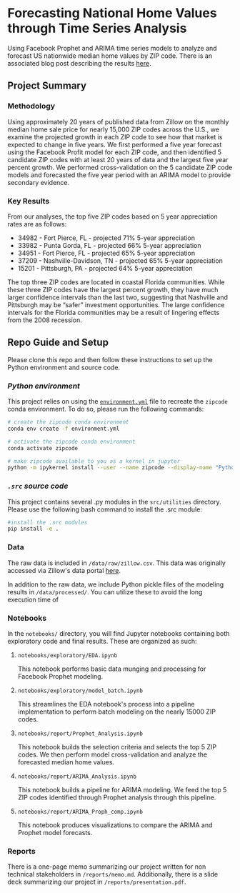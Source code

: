 # Forecasting National Home Values through Time Series Analysis

Using Facebook Prophet and ARIMA time series models to analyze and forecast US nationwide median home values by ZIP code. There is an associated blog post describing the results [here](https://medium.com/@wvsharber/forecasting-national-home-values-through-time-series-analysis-924ac911c5a4).

## Project Summary
### Methodology
Using approximately 20 years of published data from Zillow on the monthly median home sale price for nearly 15,000 ZIP codes across the U.S., we examine the projected growth in each ZIP code to see how that market is expected to change in five years. We first performed a five year forecast using the Facebook Profit model for each ZIP code, and then identified 5 candidate ZIP codes with at least 20 years of data and the largest five year percent growth. We performed cross-validation on the 5 candidate ZIP code models and forecasted the five year period with an ARIMA model to provide secondary evidence.

### Key Results 
From our analyses, the top five ZIP codes based on 5 year appreciation rates are as follows: 
  * 34982 - Fort Pierce, FL - projected 71% 5-year appreciation 
  * 33982 - Punta Gorda, FL - projected 66% 5-year appreciation 
  * 34951 - Fort Pierce, FL - projected 65% 5-year appreciation 
  * 37209 - Nashville-Davidson, TN - projected 65% 5-year appreciation 
  * 15201 - Pittsburgh, PA - projected 64% 5-year appreciation

The top three ZIP codes are located in coastal Florida communities. While these three ZIP codes have the largest percent growth, they have much larger confidence intervals than the last two, suggesting that Nashville and Pittsburgh may be “safer” investment opportunities. The large confidence intervals for the Florida communities may be a result of lingering effects from the 2008 recession.

## Repo Guide and Setup

Please clone this repo and then follow these instructions to set up the Python environment and source code.

### _Python environment_
This project relies on using the [`environment.yml`](environment.yml) file to recreate the `zipcode` conda environment. To do so, please run the following commands:

```bash
# create the zipcode conda environment
conda env create -f environment.yml

# activate the zipcode conda environment
conda activate zipcode

# make zipcode available to you as a kernel in jupyter
python -m ipykernel install --user --name zipcode --display-name "Python (zipcode)"
```

### _`.src` source code_

This project contains several .py modules in the `src/utilities` directory. Please use the following bash command to install the .src module:

``` bash
#install the .src modules
pip install -e .
```

### Data
The raw data is included in `/data/raw/zillow.csv`. This data was originally accessed via Zillow's data portal [here](https://www.zillow.com/research/data/).

In addition to the raw data, we include Python pickle files of the modeling results in `/data/processed/`. You can utilize these to avoid the long execution time of 

### Notebooks

In the `notebooks/` directory, you will find Jupyter notebooks containing both exploratory code and final results. These are organized as such:

 1. `notebooks/exploratory/EDA.ipynb`

     This notebook performs basic data munging and processing for Facebook Prophet modeling. 

2. `notebooks/exploratory/model_batch.ipynb`

    This streamlines the EDA notebook's process into a pipeline implementation to perform batch modeling on the nearly 15000 ZIP codes.
    
3. `notebooks/report/Prophet_Analysis.ipynb`

    This notebook builds the selection criteria and selects the top 5 ZIP codes. We then perform model cross-validation and analyze the forecasted median home values. 

4. `notebooks/report/ARIMA_Analysis.ipynb`

    This notebook builds a pipeline for ARIMA modeling. We feed the top 5 ZIP codes identified through Prophet analysis through this pipeline. 

5. `notebooks/report/ARIMA_Proph_comp.ipynb`

    This notebook produces visualizations to compare the ARIMA and Prophet model forecasts. 


### Reports
There is a one-page memo summarizing our project written for non technical stakeholders in `/reports/memo.md`. Additionally, there is a slide deck summarizing our project in `/reports/presentation.pdf`.




